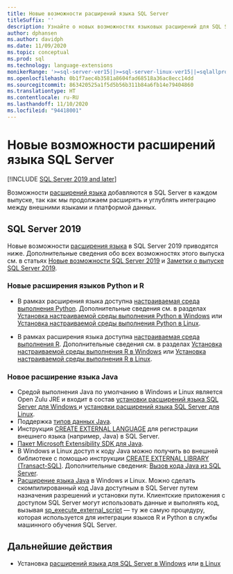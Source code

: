 ```yaml
---
title: Новые возможности расширений языка SQL Server
titleSuffix: ''
description: Узнайте о новых возможностях языковых расширений для SQL Server, которые улучшают, расширяют и укрепляют интеграцию между внешними языками и платформой данных.
author: dphansen
ms.author: davidph
ms.date: 11/09/2020
ms.topic: conceptual
ms.prod: sql
ms.technology: language-extensions
monikerRange: '>=sql-server-ver15||>=sql-server-linux-ver15||=sqlallproducts-allversions'
ms.openlocfilehash: 0b1f7aec4b3581a8604fad68518a36ac8ecc14dd
ms.sourcegitcommit: 863420525a1f5d5b56b311b84a6fb14e79404860
ms.translationtype: HT
ms.contentlocale: ru-RU
ms.lasthandoff: 11/10/2020
ms.locfileid: "94418001"
---
```

# <a name="whats-new-in-sql-server-language-extensions"></a>Новые возможности расширений языка SQL Server
[!INCLUDE [SQL Server 2019 and later](../includes/applies-to-version/sqlserver2019.md)]

Возможности [расширений языка](language-extensions-overview.md) добавляются в SQL Server в каждом выпуске, так как мы продолжаем расширять и углублять интеграцию между внешними языками и платформой данных.

## <a name="sql-server-2019"></a>SQL Server 2019

Новые возможности [расширения языка](language-extensions-overview.md) в SQL Server 2019 приводятся ниже. Дополнительные сведения обо всех возможностях этого выпуска см. в статьях [Новые возможности SQL Server 2019](../sql-server/what-s-new-in-sql-server-ver15.md) и [Заметки о выпуске SQL Server 2019](../sql-server/sql-server-version-15-release-notes.md).

### <a name="new-python-and-r-language-extensions"></a>Новые расширения языков Python и R

- В рамках расширения языка доступна [настраиваемая среда выполнения Python](../machine-learning/install/custom-runtime-python.md). Дополнительные сведения см. в разделах [Установка настраиваемой среды выполнения Python в Windows](../machine-learning/install/custom-runtime-python.md?view=sql-server-ver15&preserve-view=true) или [Установка настраиваемой среды выполнения Python в Linux](../machine-learning/install/custom-runtime-python.md?view=sql-server-linux-ver15&preserve-view=true).

- В рамках расширения языка доступна [настраиваемая среда выполнения R](../machine-learning/install/custom-runtime-r.md). Дополнительные сведения см. в разделах [Установка настраиваемой среды выполнения R в Windows](../machine-learning/install/custom-runtime-r.md?view=sql-server-ver15&preserve-view=true) или [Установка настраиваемой среды выполнения R в Linux](../machine-learning/install/custom-runtime-r.md?view=sql-server-linux-ver15&preserve-view=true).

### <a name="new-java-language-extension"></a>Новое расширение языка Java

- Средой выполнения Java по умолчанию в Windows и Linux является Open Zulu JRE и входит в состав [установки расширений языка SQL Server для Windows ](install/windows-java.md) и [установки расширений языка SQL Server для Linux](../linux/sql-server-linux-setup-language-extensions-java.md).
- Поддержка [типов данных Java](how-to/java-to-sql-data-types.md).
- Инструкция [CREATE EXTERNAL LANGUAGE](../t-sql/statements/create-external-language-transact-sql.md) для регистрации внешнего языка (например, Java) в SQL Server.
- [Пакет Microsoft Extensibility SDK для Java](how-to/extensibility-sdk-java-sql-server.md).
- В Windows и Linux доступ к коду Java можно получить во внешней библиотеке с помощью инструкции [CREATE EXTERNAL LIBRARY (Transact-SQL)](../t-sql/statements/create-external-library-transact-sql.md). Дополнительные сведения: [Вызов кода Java из SQL Server](how-to/call-java-from-sql.md).
- [Расширение языка Java](language-extensions-overview.md) в Windows и Linux. Можно сделать скомпилированный код Java доступным в SQL Server путем назначения разрешений и установки пути. Клиентские приложения с доступом SQL Server могут использовать данные и выполнять код, вызывая [sp_execute_external_script](../relational-databases/system-stored-procedures/sp-execute-external-script-transact-sql.md) — ту же самую процедуру, которая используется для интеграции языков R и Python в службы машинного обучения SQL Server.

## <a name="next-steps"></a>Дальнейшие действия

+ Установка [расширений языка для SQL Server в Windows](install/windows-java.md) или [в Linux](../linux/sql-server-linux-setup-language-extensions-java.md)
